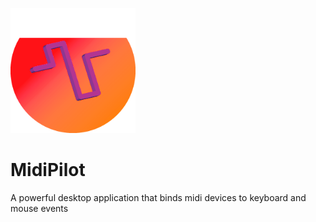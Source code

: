 <img src="https://github.com/nlaha/MidiPilot/blob/master/Icon.png?raw=true" alt="NightRune" width="200"/></img>
# MidiPilot
A powerful desktop application that binds midi devices to keyboard and mouse events
